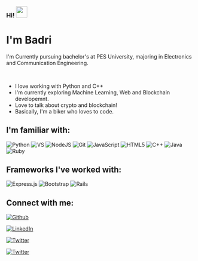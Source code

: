 ### Hi! <img src="https://raw.githubusercontent.com/iampavangandhi/iampavangandhi/master/gifs/Hi.gif" width="30px">

# I'm Badri 
I'm Currently pursuing bachelor's at PES University, majoring in Electronics and Communication Engineering.

<br />

- I love working with Python and C++
- I'm currently exploring Machine Learning, Web and Blockchain developemnt.
- Love to talk about crypto and blockchain!
- Basically, I'm a biker who loves to code.

## I'm familiar with:

<img alt="Python" src="https://img.shields.io/badge/-Python-3776AB?style=flat-square&logo=python&logoColor=white" />
<img alt="VS" src="https://img.shields.io/badge/language-System%20Verilog-blue" />
<img alt="NodeJS" src="https://img.shields.io/badge/node.js-%2343853D.svg?&style=for-the-badge&logo=node.js&logoColor=white" />	
<img alt="Git" src="https://img.shields.io/badge/git-%23F05033.svg?style=for-the-badge&logo=git&logoColor=white"/>
<img alt="JavaScript" src="https://img.shields.io/badge/javascript-%23323330.svg?style=for-the-badge&logo=javascript&logoColor=%23F7DF1E" />
<img alt="HTML5" src="https://img.shields.io/badge/html5-%23E34F26.svg?style=for-the-badge&logo=html5&logoColor=white" />
<img alt="C++" src="https://img.shields.io/badge/c++-%2300599C.svg?style=for-the-badge&logo=c%2B%2B&logoColor=white" />
<img alt="Java" src="https://img.shields.io/badge/java-%23ED8B00.svg?style=for-the-badge&logo=java&logoColor=white" />
<img alt="Ruby" src="https://img.shields.io/badge/ruby-%23CC342D.svg?style=for-the-badge&logo=ruby&logoColor=white"/>

## Frameworks I've worked with: 

<img alt="Express.js" src="https://img.shields.io/badge/express.js-%23404d59.svg?style=for-the-badge&logo=express&logoColor=%2361DAFB"/>
<img alt="Bootstrap" src="https://img.shields.io/badge/bootstrap-%23563D7C.svg?style=for-the-badge&logo=bootstrap&logoColor=white"/>
<img alt="Rails" src="https://img.shields.io/badge/rails-%23CC0000.svg?style=for-the-badge&logo=ruby-on-rails&logoColor=white"/>

<br />

## Connect with me:
<p>
<a href="https://github.com/badrinadhgupta" target="_blank"><img alt="Github" src="https://img.shields.io/badge/GitHub-%2312100E.svg?&style=flat-square&logo=Github&logoColor=white" /></a> 

<a href="https://www.linkedin.com/in/badri-nerella-6166a81b7/" target="_blank"><img alt="LinkedIn" src="https://img.shields.io/badge/linkedin-%230077B5.svg?&style=flat-square&logo=linkedin&logoColor=white" /></a>

<a href="https://twitter.com/badri_nerella" target="_blank"><img alt="Twitter" src="https://img.shields.io/badge/twitter-%231DA1F2.svg?&style=flat-square&logo=twitter&logoColor=white" /></a> 

<a href="mailto:nerella.rabasa@gmail.com?subject=From your Github Profile" target="_blank"><img alt="Twitter" src="https://img.shields.io/badge/Gmail-D14836?style=for-the-badge&logo=gmail&logoColor=white" /></a> 
</p>
